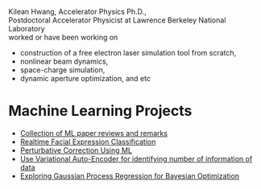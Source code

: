 Kilean Hwang,  Accelerator Physics Ph.D.,  
Postdoctoral Accelerator Physicist at Lawrence Berkeley National Laboratory  
worked or have been working on  
- construction of a free electron laser simulation tool from scratch,
- nonlinear beam dynamics,
- space-charge simulation,
- dynamic aperture optimization, and etc


# Machine Learning Projects

- [Collection of ML paper reviews and remarks](./PaperReview/README.md)   
- [Realtime Facial Expression Classification](./FacialExpression/FacialExpression.md)
- [Perturbative Correction Using ML](./PerturbativeCorrection/PerturbativeCorrection.md)
- [Use Variational Auto-Encoder for identifying number of information of data](./VAE/VAE.md)
- [Exploring Gaussian Process Regression for Bayesian Optimization](./GP4Optim/GP4Optim.md)



